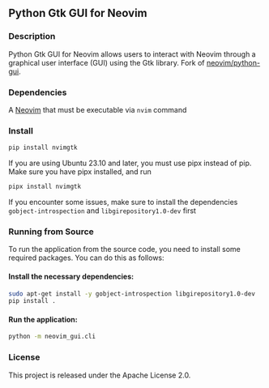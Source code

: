 ## Python Gtk GUI for Neovim

### Description
Python Gtk GUI for Neovim allows users to interact with Neovim through a graphical user interface (GUI) using the Gtk library. Fork of [neovim/python-gui](https://github.com/neovim/python-gui).

### Dependencies
A [Neovim](https://github.com/neovim/neovim) that must be executable via `nvim` command

### Install
```sh
pip install nvimgtk
```

If you are using Ubuntu 23.10 and later, you must use pipx instead of pip. Make sure you have pipx installed, and run
```sh
pipx install nvimgtk
```
If you encounter some issues, make sure to install the dependencies `gobject-introspection` and `libgirepository1.0-dev` first

### Running from Source
To run the application from the source code, you need to install some required packages. You can do this as follows:

#### Install the necessary dependencies:

```sh
sudo apt-get install -y gobject-introspection libgirepository1.0-dev
pip install .
```

#### Run the application:
```sh
python -m neovim_gui.cli
```

### License
This project is released under the Apache License 2.0.
